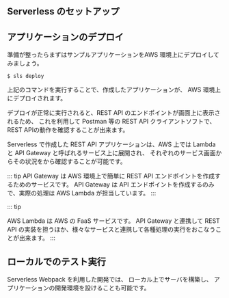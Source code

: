## Serverless のセットアップ



## アプリケーションのデプロイ

準備が整ったらまずはサンプルアプリケーションをAWS 環境上にデプロイしてみましょう。

```
$ sls deploy
```

上記のコマンドを実行することで、作成したアプリケーションが、
AWS 環境上にデプロイされます。

デプロイが正常に実行されると、REST API のエンドポイントが画面上に表示されるため、
これを利用して Postman 等の REST API クライアントソフトで、REST APIの動作を確認することが出来ます。

Serverless で作成した  REST API アプリケーションは、AWS 上では Lambda と API Gateway と呼ばれるサービス上に展開され、
それぞれのサービス画面からその状況をから確認することが可能です。

::: tip 
API Gateway は AWS 環境上で簡単に REST API エンドポイントを作成するためのサービスです。
API Gateway は API エンドポイントを作成するのみで、実際の処理は AWS Lambda が担当しています。
:::

::: tip

AWS Lambda は AWS の FaaS サービスです。 API Gateway と連携して REST API の実装を担うほか、様々なサービスと連携して各種処理の実行をおこなうことが出来ます。
:::


## ローカルでのテスト実行

Serverless Webpack を利用した開発では、 ローカル上でサーバを構築し、
アプリケーションの開発環境を設けることも可能です。





